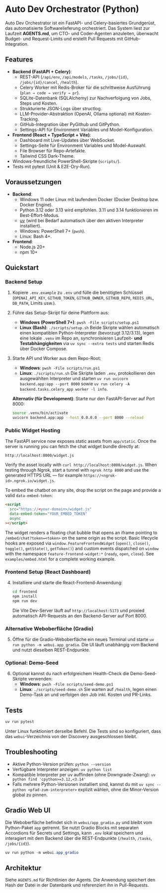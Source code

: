 # Auto Dev Orchestrator (Python)

Auto Dev Orchestrator ist ein FastAPI- und Celery-basiertes Grundgerüst, das automatisierte Softwarelieferung orchestriert. Das System liest zur Laufzeit **AGENTS.md**, um CTO- und Coder-Agenten anzuleiten, überwacht Budget- und Request-Limits und erstellt Pull Requests mit GitHub-Integration.

## Features
- **Backend (FastAPI + Celery)**:
  - REST-API (`/api/env`, `/api/models`, `/tasks`, `/jobs/{id}`, `/jobs/{id}/cancel`, `/health`).
  - Celery Worker mit Redis-Broker für die schrittweise Ausführung (`plan → code → verify → pr`).
  - SQLite-Datenbank (SQLAlchemy) zur Nachverfolgung von Jobs, Steps und Kosten.
  - Strukturierte JSON-Logs über structlog.
  - LLM-Provider-Abstraktion (OpenAI, Ollama optional) mit Kosten-Tracking.
  - GitHub-Integration über PyGithub und GitPython.
  - Settings-API für Environment Variables und Model-Konfiguration.
- **Frontend (React + TypeScript + Vite)**:
  - Dashboard mit Live-Updates über WebSocket.
  - Settings-Seite für Environment Variables und Model-Auswahl.
  - File Browser für Repo-Artefakte.
  - Tailwind CSS Dark-Theme.
- Windows-freundliche PowerShell-Skripte (`scripts/`).
- Tests mit pytest (Unit & E2E-Dry-Run).

## Voraussetzungen
- **Backend**:
  - Windows 11 oder Linux mit laufendem Docker (Docker Desktop bzw. Docker Engine).
  - Python 3.12 oder 3.13 wird empfohlen. 3.11 und 3.14 funktionieren im Best-Effort-Modus.
  - [uv](https://docs.astral.sh/uv/) (wird bei Bedarf automatisch über den aktiven Interpreter installiert).
  - Windows: PowerShell 7+ (`pwsh`).
  - Linux: Bash 4+.
- **Frontend**:
  - Node.js 20+
  - npm 10+

## Quickstart

### Backend Setup
1. Kopiere `.env.example` zu `.env` und fülle die benötigten Schlüssel (`OPENAI_API_KEY`, `GITHUB_TOKEN`, `GITHUB_OWNER`, `GITHUB_REPO`, `REDIS_URL`, `DB_PATH`, Limits usw.).
2. Führe das Setup-Skript für deine Plattform aus:
   - **Windows (PowerShell 7+)**: `pwsh -File scripts/setup.ps1`
   - **Linux (Bash)**: `./scripts/setup.sh`
   Beide Skripte wählen automatisch einen kompatiblen Python-Interpreter (bevorzugt 3.12/3.13), legen eine lokale `.venv` im Repo an, synchronisieren Laufzeit- **und Testabhängigkeiten** via `uv sync --extra tests` und starten Redis über Docker Compose.
3. Starte API und Worker aus dem Repo-Root:
   - **Windows**: `pwsh -File scripts/run.ps1`
   - **Linux**: `./scripts/run.sh`
   Die Skripte laden `.env`, protokollieren den ausgewählten Interpreter und starten `uv run uvicorn backend.app:app --port 8000` sowie `uv run celery -A backend.tasks.celery_app worker -l info`.

   **Alternativ (für Development)**: Starte nur den FastAPI-Server auf Port 8000:
   ```bash
   source .venv/bin/activate
   uvicorn backend.app:app --host 0.0.0.0 --port 8000 --reload
   ```

### Public Widget Hosting

The FastAPI service now exposes static assets from `app/static`. Once the server is running you can fetch the
chat widget bundle directly at:

```
http://localhost:8000/widget.js
```

Verify the asset locally with `curl http://localhost:8000/widget.js`. When testing through Ngrok, start a tunnel with
`ngrok http 8000` and use the generated HTTPS URL — for example `https://<ngrok-id>.ngrok.io/widget.js`.

To embed the chatbot on any site, drop the script on the page and provide a valid `data-embed-token`:

```html
<script
  src="https://<your-domain>/widget.js"
  data-embed-token="YOUR_EMBED_TOKEN"
  async
></script>
```

The widget renders a floating chat bubble that opens an iframe pointing to `/embed/chat?token=<token>` on the same origin as
the script. Basic lifecycle hooks are exposed via `window.FeatureFrontendWidget` (`open()`, `close()`, `toggle()`,
`getState()`, `getToken()`) and custom events dispatched on `window` with the namespace `feature-frontend-widget:*` (`ready`,
`open`, `close`). See `examples/embed.html` for a complete working example.

### Frontend Setup (React Dashboard)
4. Installiere und starte die React-Frontend-Anwendung:
   ```bash
   cd frontend
   npm install
   npm run dev
   ```
   Die Vite Dev-Server läuft auf `http://localhost:5173` und proxied automatisch API-Requests an den Backend-Server auf Port 8000.

### Alternative Weboberfläche (Gradio)
5. Öffne für die Gradio-Weboberfläche ein neues Terminal und starte `uv run python -m webui.app_gradio`. Die UI läuft unabhängig vom Backend und nutzt dieselben REST-Endpunkte.

### Optional: Demo-Seed
6. Optional kannst du nach erfolgreichem Health-Check die Demo-Seed-Skripte verwenden:
   - **Windows**: `pwsh -File scripts/seed-demo.ps1`
   - **Linux**: `./scripts/seed-demo.sh`
   Sie warten auf `/health`, legen einen Demo-Task an und verfolgen den Job inkl. Kosten und PR-Links.

## Tests
```powershell
uv run pytest
```

Unter Linux funktioniert derselbe Befehl. Die Tests sind so konfiguriert, dass das `webui`-Verzeichnis von der Discovery ausgeschlossen bleibt.

## Troubleshooting
- Aktive Python-Version prüfen: `python --version`
- Verfügbare Interpreter anzeigen: `uv python list`
- Kompatible Interpreter per uv auffinden (ohne Downgrade-Zwang): `uv python find 'cpython>=3.12,<3.14'`
- Falls mehrere Python-Versionen installiert sind, kannst du mit `uv sync --python <pfad-zum-interpreter>` explizit wählen, ohne die Minor-Version global zu pinnen.

## Gradio Web UI
Die Weboberfläche befindet sich in `webui/app_gradio.py` und bleibt vom Python-Paket `app` getrennt. Sie nutzt Gradio Blocks mit separaten Accordions für Secrets und Settings, kann `.env` lokal speichern und interagiert mit dem Backend über die REST-Endpunkte (`/health`, `/tasks`, `/jobs/{id}`).

```powershell
uv run python -m webui.app_gradio
```

## Architektur
Siehe `AGENTS.md` für Richtlinien der Agents. Die Anwendung speichert den Hash der Datei in der Datenbank und referenziert ihn in Pull-Requests.
